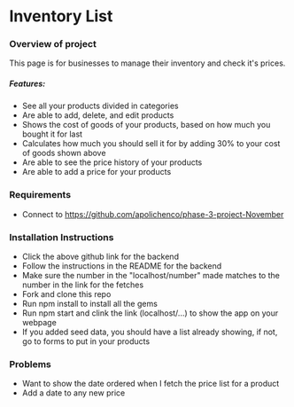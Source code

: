 # Inventory List

### Overview of project
This page is for businesses to manage their inventory and check it's prices.

##### Features:
   * See all your products divided in categories
   * Are able to add, delete, and edit products
   * Shows the cost of goods of your products, based on how much you bought it for last
   * Calculates how much you should sell it for by adding 30% to your cost of goods shown above
   * Are able to see the price history of your products
   * Are able to add a price for your products


### Requirements
* Connect to https://github.com/apolichenco/phase-3-project-November

### Installation Instructions
* Click the above github link for the backend
* Follow the instructions in the README for the backend
* Make sure the number in the "localhost/number" made matches to the number in the link for the fetches
* Fork and clone this repo
* Run npm install to install all the gems
* Run npm start and clink the link (localhost/...) to show the app on your webpage
* If you added seed data, you should have a list already showing, if not, go to forms to put in your products

### Problems
* Want to show the date ordered when I fetch the price list for a product
* Add a date to any new price